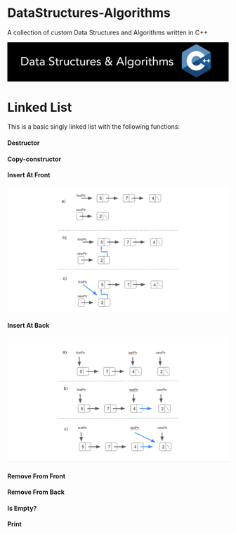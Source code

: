 # DataStructures-Algorithms
A collection of custom Data Structures and Algorithms written in C++


![](Documentation/Images/Image01.png)

# Linked List

This is a basic singly linked list with the following functions:

#### Destructor

#### Copy-constructor

#### Insert At Front
![](Documentation/Images/LinkedList/LinkedList_InsertAtFront_6.png)

#### Insert At Back
![](Documentation/Images/LinkedList/LinkedList_InsertAtBack_3.png)

#### Remove From Front

#### Remove From Back

#### Is Empty?

#### Print

